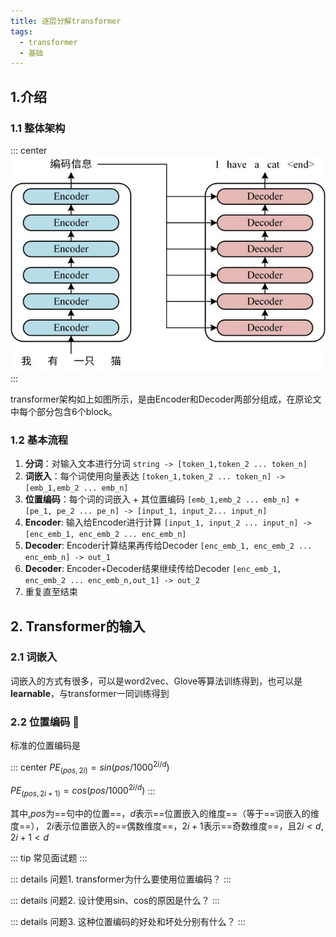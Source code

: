 ```yaml
---
title: 逐层分解transformer
tags:
  - transformer
  - 基础
---
```


## 1.介绍

### 1.1 整体架构

::: center
![img.png](/images/transformer介绍.png)
:::

transformer架构如上如图所示，是由Encoder和Decoder两部分组成，在原论文中每个部分包含6个block。

### 1.2 基本流程
1. **分词**：对输入文本进行分词 `string -> [token_1,token_2 ... token_n]`
2. **词嵌入**：每个词使用向量表达 `[token_1,token_2 ... token_n] -> [emb_1,emb_2 ... emb_n]`
3. **位置编码**：每个词的词嵌入 + 其位置编码 `[emb_1,emb_2 ... emb_n] + [pe_1, pe_2 ... pe_n] -> [input_1, input_2... input_n]`
4. **Encoder**: 输入给Encoder进行计算 `[input_1, input_2 ... input_n] -> [enc_emb_1, enc_emb_2 ... enc_emb_n]`
5. **Decoder**: Encoder计算结果再传给Decoder `[enc_emb_1, enc_emb_2 ... enc_emb_n] -> out_1`
6. **Decoder**: Encoder+Decoder结果继续传给Decoder `[enc_emb_1, enc_emb_2 ... enc_emb_n,out_1] -> out_2`
7. 重复直至结束

## 2. Transformer的输入

### 2.1 词嵌入
词嵌入的方式有很多，可以是word2vec、Glove等算法训练得到，也可以是**learnable**，与transformer一同训练得到

### 2.2 位置编码 💖
标准的位置编码是

::: center
$PE_{(pos,2i)}=sin(pos / 1000^{2i/d})$

$PE_{(pos,2i+1)}=cos(pos / 1000^{2i/d})$
:::

其中,$pos$为==句中的位置==，$d$表示==位置嵌入的维度==（等于==词嵌入的维度==），
$2i$表示位置嵌入的==偶数维度==，$2i+1$表示==奇数维度==，且$2i<d,2i+1<d$


::: tip 常见面试题
:::

::: details 问题1. transformer为什么要使用位置编码？
:::

::: details 问题2. 设计使用sin、cos的原因是什么？
:::

::: details 问题3. 这种位置编码的好处和坏处分别有什么？
:::




